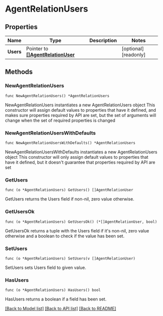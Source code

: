 # AgentRelationUsers

## Properties

Name | Type | Description | Notes
------------ | ------------- | ------------- | -------------
**Users** | Pointer to [**[]AgentRelationUser**](AgentRelationUser.md) |  | [optional] [readonly]

## Methods

### NewAgentRelationUsers

`func NewAgentRelationUsers() *AgentRelationUsers`

NewAgentRelationUsers instantiates a new AgentRelationUsers object
This constructor will assign default values to properties that have it defined,
and makes sure properties required by API are set, but the set of arguments
will change when the set of required properties is changed

### NewAgentRelationUsersWithDefaults

`func NewAgentRelationUsersWithDefaults() *AgentRelationUsers`

NewAgentRelationUsersWithDefaults instantiates a new AgentRelationUsers object
This constructor will only assign default values to properties that have it defined,
but it doesn't guarantee that properties required by API are set

### GetUsers

`func (o *AgentRelationUsers) GetUsers() []AgentRelationUser`

GetUsers returns the Users field if non-nil, zero value otherwise.

### GetUsersOk

`func (o *AgentRelationUsers) GetUsersOk() (*[]AgentRelationUser, bool)`

GetUsersOk returns a tuple with the Users field if it's non-nil, zero value otherwise
and a boolean to check if the value has been set.

### SetUsers

`func (o *AgentRelationUsers) SetUsers(v []AgentRelationUser)`

SetUsers sets Users field to given value.

### HasUsers

`func (o *AgentRelationUsers) HasUsers() bool`

HasUsers returns a boolean if a field has been set.

[[Back to Model list]](../README.md#documentation-for-models) [[Back to API list]](../README.md#documentation-for-api-endpoints) [[Back to README]](../README.md)
